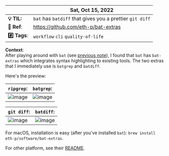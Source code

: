 <!-- note -->
| | Sat, Oct 15, 2022 |
|--------|-------|
|**💡 TIL:**| `bat` has `batdiff` that gives you a prettier `git diff` |
|**🔗 Ref**: | https://github.com/eth-p/bat-extras |
|**#️⃣ Tags**:| `workflow` `cli` `quality-of-life` |

**Context**:  
After playing around with `bat` (see [previous note](#gistcomment-4335623)), I found that `bat` has `bat-extras` which integrates syntax highlighting to existing tools. The two extras that I immediately use is `batgrep` and `batdiff`.

Here's the preview:

| `ripgrep`: | `batgrep`: |
|--------|-------|
| ![image](https://user-images.githubusercontent.com/7823011/195983405-939ebf46-9de7-4624-8d01-726076b684c4.png) | ![image](https://user-images.githubusercontent.com/7823011/195983418-4d18103b-7358-43e7-816e-f2279d49cb4e.png)|

| `git diff`: | `batdiff`:|
|--------|-------|
|![image](https://user-images.githubusercontent.com/7823011/195983462-16ab1d46-8a7a-4c76-82ef-fbac385ab5cf.png)|![image](https://user-images.githubusercontent.com/7823011/195983480-14b39382-12e6-4c71-97b9-b8c54b664119.png)|

For macOS, installation is easy (after you've installed `bat`): `brew install eth-p/software/bat-extras`.

For other platform, see their [README](https://github.com/eth-p/bat-extras#installation).